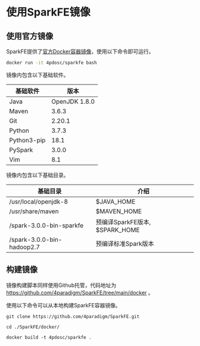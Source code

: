 # 使用SparkFE镜像

## 使用官方镜像

SparkFE提供了[官方Docker容器镜像](https://hub.docker.com/r/4pdosc/sparkfe)，使用以下命令即可运行。

```bash
docker run -it 4pdosc/sparkfe bash
```

镜像内包含以下基础软件。

| 基础软件| 版本 |
| -------| --- |
| Java | OpenJDK 1.8.0 |
| Maven | 3.6.3 |
| Git | 2.20.1 |
| Python | 3.7.3 |
| Python3-pip | 18.1 |
| PySpark | 3.0.0 |
| Vim | 8.1 |

镜像内包含以下基础目录。

| 基础目录| 介绍 |
| -------| --- |
| /usr/local/openjdk-8 | $JAVA_HOME |
| /usr/share/maven | $MAVEN_HOME |
| /spark-3.0.0-bin-sparkfe | 预编译SparkFE版本, $SPARK_HOME |
| /spark-3.0.0-bin-hadoop2.7 | 预编译标准Spark版本 |

## 构建镜像

镜像构建脚本同样使用Github托管，代码地址为 https://github.com/4paradigm/SparkFE/tree/main/docker 。

使用以下命令可以从本地构建SparkFE容器镜像。

```
git clone https://github.com/4paradigm/SparkFE.git

cd ./SparkFE/docker/

docker build -t 4pdosc/sparkfe .
```
